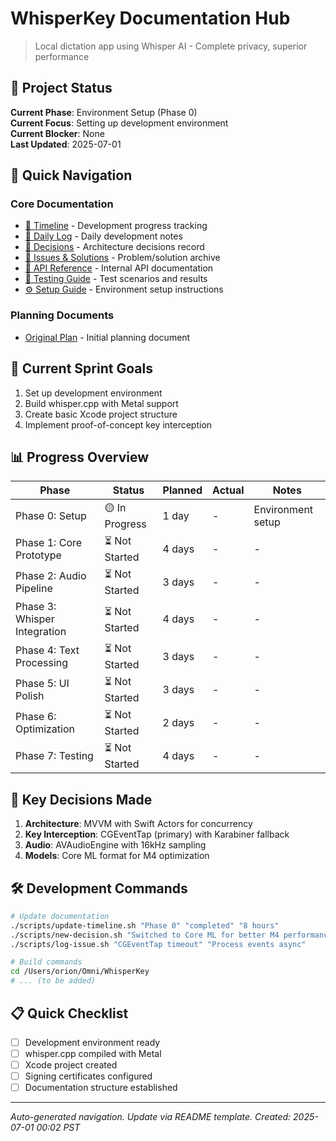 # WhisperKey Documentation Hub

> Local dictation app using Whisper AI - Complete privacy, superior performance

## 🚀 Project Status

**Current Phase**: Environment Setup (Phase 0)  
**Current Focus**: Setting up development environment  
**Current Blocker**: None  
**Last Updated**: 2025-07-01

## 📍 Quick Navigation

### Core Documentation
- [📅 Timeline](TIMELINE.md) - Development progress tracking
- [📝 Daily Log](DAILY_LOG.md) - Daily development notes
- [🎯 Decisions](DECISIONS.md) - Architecture decisions record
- [🔧 Issues & Solutions](ISSUES_AND_SOLUTIONS.md) - Problem/solution archive
- [📖 API Reference](API_REFERENCE.md) - Internal API documentation
- [🧪 Testing Guide](TESTING_GUIDE.md) - Test scenarios and results
- [⚙️ Setup Guide](SETUP_GUIDE.md) - Environment setup instructions

### Planning Documents
- [Original Plan](../docs-archive/planning/WhisperKey-Planning.md) - Initial planning document

## 🎯 Current Sprint Goals

1. Set up development environment
2. Build whisper.cpp with Metal support
3. Create basic Xcode project structure
4. Implement proof-of-concept key interception

## 📊 Progress Overview

| Phase | Status | Planned | Actual | Notes |
|-------|--------|---------|--------|-------|
| Phase 0: Setup | 🟡 In Progress | 1 day | - | Environment setup |
| Phase 1: Core Prototype | ⏳ Not Started | 4 days | - | - |
| Phase 2: Audio Pipeline | ⏳ Not Started | 3 days | - | - |
| Phase 3: Whisper Integration | ⏳ Not Started | 4 days | - | - |
| Phase 4: Text Processing | ⏳ Not Started | 3 days | - | - |
| Phase 5: UI Polish | ⏳ Not Started | 3 days | - | - |
| Phase 6: Optimization | ⏳ Not Started | 2 days | - | - |
| Phase 7: Testing | ⏳ Not Started | 4 days | - | - |

## 🔑 Key Decisions Made

1. **Architecture**: MVVM with Swift Actors for concurrency
2. **Key Interception**: CGEventTap (primary) with Karabiner fallback
3. **Audio**: AVAudioEngine with 16kHz sampling
4. **Models**: Core ML format for M4 optimization

## 🛠 Development Commands

```bash
# Update documentation
./scripts/update-timeline.sh "Phase 0" "completed" "8 hours"
./scripts/new-decision.sh "Switched to Core ML for better M4 performance"
./scripts/log-issue.sh "CGEventTap timeout" "Process events async"

# Build commands
cd /Users/orion/Omni/WhisperKey
# ... (to be added)
```

## 📋 Quick Checklist

- [ ] Development environment ready
- [ ] whisper.cpp compiled with Metal
- [ ] Xcode project created
- [ ] Signing certificates configured
- [ ] Documentation structure established

---
*Auto-generated navigation. Update via README template.*
*Created: 2025-07-01 00:02 PST*